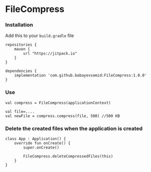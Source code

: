 # FileCompress  

### Installation

Add this to your ```build.gradle``` file

```
repositories {
    maven {
        url "https://jitpack.io"
    }
}

dependencies {
    implementation 'com.github.babayevsemid:FileCompress:1.0.0' 
}
```
### Use

```
val compress = FileCompress(applicationContext)

val file=....
val newFile = compress.compress(file, 500) //500 KB

``` 
 
### Delete the created files when the application is created
```
class App : Application() {
    override fun onCreate() {
        super.onCreate()

        FileCompress.deleteCompressedFiles(this)
    }
}
``` 
